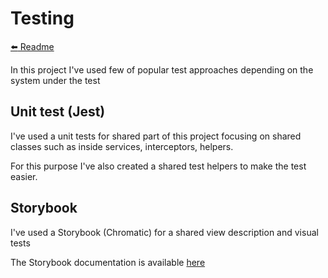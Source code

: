 # Testing

[:arrow_left: Readme](../README.md)

In this project I've used few of popular test approaches depending on the system under the test

## Unit test (Jest)

I've used a unit tests for shared part of this project focusing on shared classes such as inside services, interceptors, helpers.

For this purpose I've also created a shared test helpers to make the test easier.

## Storybook

I've used a Storybook (Chromatic) for a shared view description and visual tests

The Storybook documentation is available [here](https://development--60ed26c8451cdd003bd881db.chromatic.com)
